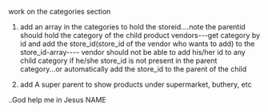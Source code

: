 work on the categories section
1. add an array in the categories to hold the storeid....note the parentid should hold the category of the child product
vendors---get category by id and add the store_id(store_id of the vendor who wants to add) to the store_id-array----
vendor should not be able to add his/her id to any child category if he/she store_id is not present in the parent category...or automatically add the store_id to the parent of the child


2. add A super parent to show products under supermarket, buthery, etc

..God help me in Jesus NAME

